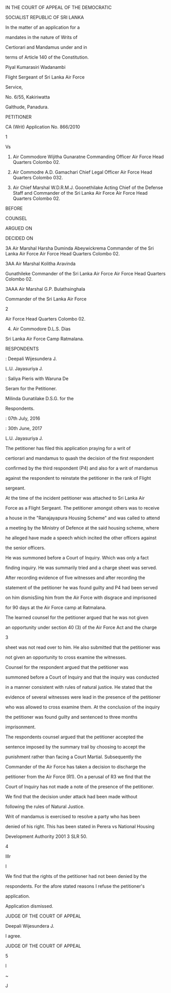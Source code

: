 IN THE COURT OF APPEAL OF THE DEMOCRATIC

SOCIALIST REPUBLIC OF SRI LANKA

In the matter of an application for a

mandates in the nature of Writs of

Certiorari and Mandamus under and in

terms of Article 140 of the Constitution.

Piyal Kumarasiri Wadanambi

Flight Sergeant of Sri Lanka Air Force

Service,

No. 6/55, Kakiriwatta

Galthude, Panadura.

PETITIONER

CA (Writ) Application No. 866/2010

1

Vs

1. Air Commodore Wijitha Gunaratne Commanding Officer Air Force Head Quarters Colombo 02.

2. Air Commodre A.D. Gamachari Chief Legal Officer Air Force Head Quarters Colombo 032.

3. Air Chief Marshal W.D.R.M.J. Goonethilake Acting Chief of the Defense Staff and Commander of the Sri Lanka Air Force Air Force Head Quarters Colombo 02.

BEFORE

COUNSEL

ARGUED ON

DECIDED ON

3A Air Marshal Harsha Duminda Abeywickrema Commander of the Sri Lanka Air Force Air Force Head Quarters Colombo 02.

3AA Air Marshal Kolitha Aravinda

Gunathileke Commander of the Sri Lanka Air Force Air Force Head Quarters Colombo 02.

3AAA Air Marshal G.P. Bulathsinghala

Commander of the Sri Lanka Air Force

2

Air Force Head Quarters Colombo 02.

4. Air Commodore D.L.S. Dias

Sri Lanka Air Force Camp Ratmalana.

RESPONDENTS

: Deepali Wijesundera J.

L.U. Jayasuriya J.

: Saliya Pieris with Waruna De

Seram for the Petitioner.

Milinda Gunatilake D.S.G. for the

Respondents.

: 07th July, 2016

: 30th June, 2017

L.U. Jayasuriya J.

The petitioner has filed this application praying for a writ of

certiorari and mandamus to quash the decision of the first respondent

confirmed by the third respondent (P4) and also for a writ of mandamus

against the respondent to reinstate the petitioner in the rank of Flight

sergeant.

At the time of the incident petitioner was attached to Sri Lanka Air

Force as a Flight Sergeant. The petitioner amongst others was to receive

a house in the "Ranajayapura Housing Scheme" and was called to attend

a meeting by the Ministry of Defence at the said housing scheme, where

he alleged have made a speech which incited the other officers against

the senior officers.

He was summoned before a Court of Inquiry. Which was only a fact

finding inquiry. He was summarily tried and a charge sheet was served.

After recording evidence of five witnesses and after recording the

statement of the petitioner he was found guilty and P4 had been served

on him dismisSing him from the Air Force with disgrace and imprisoned

for 90 days at the Air Force camp at Ratmalana.

The learned counsel for the petitioner argued that he was not given

an opportunity under section 40 (3) of the Air Force Act and the charge

3

sheet was not read over to him. He also submitted that the petitioner was

not given an opportunity to cross examine the witnesses.

Counsel for the respondent argued that the petitioner was

summoned before a Court of Inquiry and that the inquiry was conducted

in a manner consistent with rules of natural justice. He stated that the

evidence of several witnesses were lead in the presence of the petitioner

who was allowed to cross examine them. At the conclusion of the inquiry

the petitioner was found guilty and sentenced to three months

imprisonment.

The respondents counsel argued that the petitioner accepted the

sentence imposed by the summary trail by choosing to accept the

punishment rather than facing a Court Martial. Subsequently the

Commander of the Air Force has taken a decision to discharge the

petitioner from the Air Force (R1). On a perusal of R3 we find that the

Court of Inquiry has not made a note of the presence of the petitioner.

We find that the decision under attack had been made without

following the rules of Natural Justice.

Writ of mandamus is exercised to resolve a party who has been

denied of his right. This has been stated in Perera vs National Housing

Development Authority 2001 3 SLR 50.

4

IIIr

I

We find that the rights of the petitioner had not been denied by the

respondents. For the afore stated reasons I refuse the petitioner's

application.

Application dismissed.

JUDGE OF THE COURT OF APPEAL

Deepali Wijesundera J.

I agree.

JUDGE OF THE COURT OF APPEAL

5

l

~

J